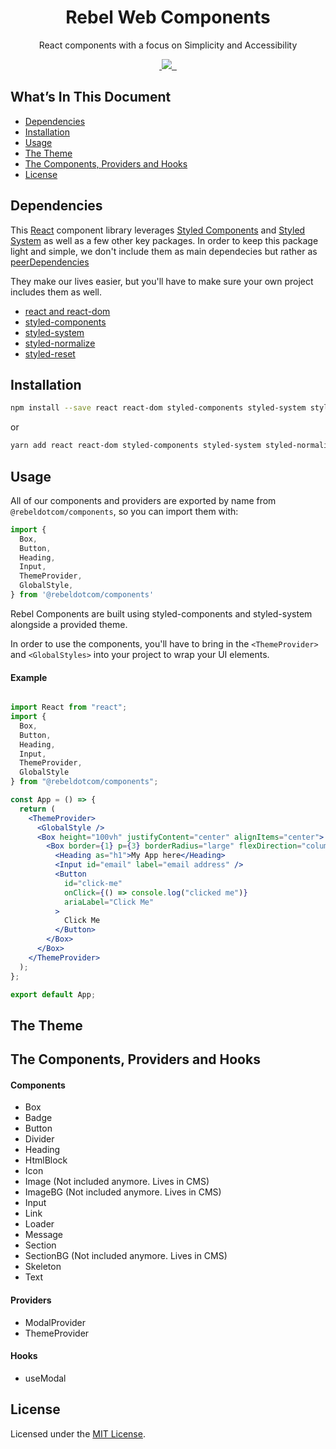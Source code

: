 <!-- <div align="center" style="background-color: #222328;">
  <a href="https://rebel.com" >
    <img style="background: #000;" alt="Gatsby" src="https://github.com/rebeldotcom/rebel-web-components/blob/master/static/rebel.svg" width="60" />
  </a>
</div> -->

<h1 align="center">Rebel Web Components</h1>

<p align="center">React components with a focus on Simplicity and Accessibility</p>

<p align="center">
  <a aria-label="npm package" href="https://www.npmjs.com/package/@rebeldotcom/components">
    <img alt="" src="https://img.shields.io/npm/v/@rebeldotcom/components?style=for-the-badge">
  </a>
  <a aria-label="contributors graph" href="https://github.com/rebeldotcom/rebel-web-components/graphs/contributors">
    <img src="https://img.shields.io/github/contributors/rebeldotcom/rebel-web-components?style=for-the-badge">
  </a>
  <a aria-label="last commit" href="https://github.com/rebeldotcom/rebel-web-components/commits/master">
    <img alt="" src=
  "https://img.shields.io/github/last-commit/rebeldotcom/rebel-web-components?style=for-the-badge">
  </a>
  
  <a aria-label="license" href="https://github.com/rebeldotcom/rebel-web-components/blob/master/LICENSE">
    <img src="https://img.shields.io/github/license/rebeldotcom/rebel-web-components?style=for-the-badge" alt="">
  </a>
</p>

## What’s In This Document

- [Dependencies](#dependencies)
- [Installation](#installation)
- [Usage](#usage)
- [The Theme](#the-theme)
- [The Components, Providers and Hooks](#the-components-providers-and-hooks)
- [License](#license)

## Dependencies

This [React](https://reactjs.org/) component library leverages [Styled Components](https://www.styled-components.com/) and [Styled System](https://styled-system.com/) as well as a few other key packages. In order to keep this package light and simple, we don't include them as main dependecies but rather as [peerDependencies](http://npm.github.io/using-pkgs-docs/package-json/types/peerdependencies.html)

They make our lives easier, but you'll have to make sure your own project includes them as well.

- [react and react-dom](https://reactjs.org/)
- [styled-components](https://www.styled-components.com/)
- [styled-system](https://styled-system.com/)
- [styled-normalize](https://github.com/sergeysova/styled-normalize)
- [styled-reset](https://github.com/zacanger/styled-reset)

## Installation

```sh
npm install --save react react-dom styled-components styled-system styled-normalize styled-reset @rebeldotcom/components
```

or

```sh
yarn add react react-dom styled-components styled-system styled-normalize styled-reset @rebeldotcom/components
```

## Usage

All of our components and providers are exported by name from `@rebeldotcom/components`, so you can import them with:

```js
import {
  Box,
  Button,
  Heading,
  Input,
  ThemeProvider,
  GlobalStyle,
} from '@rebeldotcom/components'
```

Rebel Components are built using styled-components and styled-system alongside a provided theme.

In order to use the components, you'll have to bring in the `<ThemeProvider>` and `<GlobalStyles>` into your project to wrap your UI elements.

#### Example

```jsx

import React from "react";
import {
  Box,
  Button,
  Heading,
  Input,
  ThemeProvider,
  GlobalStyle
} from "@rebeldotcom/components";

const App = () => {
  return (
    <ThemeProvider>
      <GlobalStyle />
      <Box height="100vh" justifyContent="center" alignItems="center">
        <Box border={1} p={3} borderRadius="large" flexDirection="column">
          <Heading as="h1">My App here</Heading>
          <Input id="email" label="email address" />
          <Button
            id="click-me"
            onClick={() => console.log("clicked me")}
            ariaLabel="Click Me"
          >
            Click Me
          </Button>
        </Box>
      </Box>
    </ThemeProvider>
  );
};

export default App;

```

## The Theme

## The Components, Providers and Hooks

#### Components

- Box
- Badge
- Button
- Divider
- Heading
- HtmlBlock
- Icon
- Image (Not included anymore. Lives in CMS)
- ImageBG (Not included anymore. Lives in CMS)
- Input
- Link
- Loader
- Message
- Section
- SectionBG (Not included anymore. Lives in CMS)
- Skeleton
- Text

#### Providers

- ModalProvider
- ThemeProvider

#### Hooks

- useModal

## License

Licensed under the [MIT License](./LICENSE).
